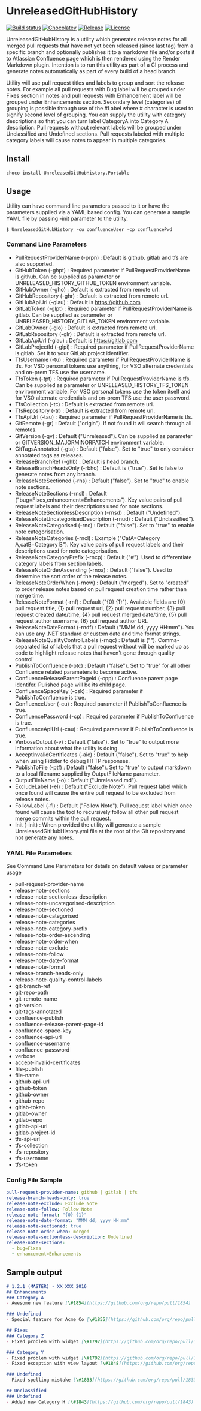 # UnreleasedGitHubHistory

[![Build status](https://ci.appveyor.com/api/projects/status/github/jasminsehic/unreleasedgithubhistory?svg=true)](https://ci.appveyor.com/project/jasminsehic/unreleasedgithubhistory)
[![Chocolatey](https://img.shields.io/chocolatey/vpre/unreleasedgithubhistory.portable.svg)](https://chocolatey.org/packages/UnreleasedGitHubHistory.Portable)
[![Release](https://img.shields.io/github/release/jasminsehic/unreleasedgithubhistory.svg)]()
[![License](https://img.shields.io/github/license/jasminsehic/unreleasedgithubhistory.svg)]()

UnreleasedGitHubHistory is a utility which generates release notes for all merged pull requests that have not yet been released (since last tag) from a specific branch and optionally publishes it to a markdown file and/or posts it to Atlassian Confluence page which is then rendered using the Render Markdown plugin. Intention is to run this utility as part of a CI process and generate notes automatically as part of every build of a head branch.

Utility will use pull request titles and labels to group and sort the release notes. For example all pull requests with Bug label will be grouped under Fixes section in notes and pull requests with Enhancement label will be grouped under Enhancements section. Secondary level (categories) of grouping is possible through use of the #Label where # character is used to signify second level of grouping. You can supply the utility with category descriptions so that you can turn label CategoryA into Category A description. Pull requests without relevant labels will be grouped under Unclassified and Undefined sections. Pull requests labeled with multiple category labels will cause notes to appear in multiple categories.

## Install

    choco install UnreleasedGitHubHistory.Portable
    
## Usage

Utility can have command line parameters passed to it or have the parameters supplied via a YAML based config. You can generate a sample YAML file by passing -init parameter to the utility.

```{r, engine='bat', count_lines}
$ UnreleasedGitHubHistory -cu confluenceUser -cp confluencePwd
```

### Command Line Parameters
- PullRequestProviderName (-prpn) : Default is github. gitlab and tfs are also supported.
- GitHubToken (-ghpt) : Required parameter if PullRequestProviderName is github. Can be supplied as parameter or UNRELEASED_HISTORY_GITHUB_TOKEN environment variable.
- GitHubOwner (-gho) : Default is extracted from remote url.
- GitHubRepository (-ghr) : Default is extracted from remote url.
- GitHubApiUrl (-glau) : Default is https://github.com
- GitLabToken (-glpt) : Required parameter if PullRequestProviderName is gitlab. Can be supplied as parameter or UNRELEASED_HISTORY_GITLAB_TOKEN environment variable.
- GitLabOwner (-glo) : Default is extracted from remote url.
- GitLabRepository (-glr) : Default is extracted from remote url.
- GitLabApiUrl (-glau) : Default is https://gitlab.com
- GitLabProjectId (-glpi) : Required parameter if PullRequestProviderName is gitlab. Set it to your GitLab project identifier.
- TfsUsername (-tu) : Required parameter if PullRequestProviderName is tfs. For VSO personal tokens use anything, for VSO alternate credentials and on-prem TFS use the username.
- TfsToken (-tpt) : Required parameter if PullRequestProviderName is tfs. Can be supplied as parameter or UNRELEASED_HISTORY_TFS_TOKEN environment variable. For VSO personal tokens use the token itself and for VSO alternate credentials and on-prem TFS use the user password.
- TfsCollection (-tc) : Default is extracted from remote url.
- TfsRepository (-tr) : Default is extracted from remote url.
- TfsApiUrl (-tau) : Required parameter if PullRequestProviderName is tfs.
- GitRemote (-gr) : Default ("origin"). If not found it will search through all remotes.
- GitVersion (-gv) : Default ("Unreleased"). Can be supplied as parameter or GITVERSION_MAJORMINORPATCH environment variable.
- GitTagsAnnotated (-gta) : Default ("false"). Set to "true" to only consider annotated tags as releases.
- ReleaseBranchRef (-ghb) : Default is head branch.
- ReleaseBranchHeadsOnly (-rbho) : Default is ("true"). Set to false to generate notes from any branch.
- ReleaseNoteSectioned (-rns) : Default ("false"). Set to "true" to enable note sections.
- ReleaseNoteSections (-rnsl) : Default ("bug=Fixes,enhancement=Enhancements"). Key value pairs of pull request labels and their descriptions used for note sections.
- ReleaseNoteSectionlessDescription (-rnsd) : Default ("Undefined").
- ReleaseNoteUncategorisedDescription (-rnud) : Default ("Unclassified").
- ReleaseNoteCategorised (-rnc) : Default ("false"). Set to "true" to enable note categorisation.
- ReleaseNoteCategories (-rncl) : Example ("CatA=Category A,catB=Category B"). Key value pairs of pull request labels and their descriptions used for note categorisation.
- ReleaseNoteCategoryPrefix (-rncp) : Default ("#"). Used to differentiate category labels from section labels.
- ReleaseNoteOrderAscending (-rnoa) : Default ("false"). Used to determine the sort order of the release notes.
- ReleaseNoteOrderWhen (-rnow) : Default ("merged"). Set to "created" to order release notes based on pull request creation time rather than merge time.
- ReleaseNoteFormat (-rnf) : Default ("{0} {1}"). Available fields are {0} pull request title, {1} pull request url, {2} pull request number, {3} pull request created date/time, {4} pull request merged date/time, {5} pull request author username, {6} pull request author URL
- ReleaseNoteDateFormat (-rndf) : Default ("MMM dd, yyyy HH:mm"). You can use any .NET standard or custom date and time format strings.
- ReleaseNoteQualityControlLabels (-rnqc) : Default is (""). Comma-separated list of labels that a pull request without will be marked up as code to highlight release notes that haven't gone through quality control'
- PublishToConfluence (-ptc) : Default ("false"). Set to "true" for all other Confluence related parameters to become active.
- ConfluenceReleaseParentPageId (-cpp) : Confluence parent page identifer. Pulished page will be its child page.
- ConfluenceSpaceKey (-csk) : Required parameter if PublishToConfluence is true.
- ConfluenceUser (-cu) : Required parameter if PublishToConfluence is true.
- ConfluencePassword (-cp) : Required parameter if PublishToConfluence is true.
- ConfluenceApiUrl (-cau) : Required parameter if PublishToConfluence is true.
- VerboseOutput (-v) : Default ("false"). Set to "true" to output more information about what the utility is doing.
- AcceptInvalidCertificates (-aic) : Default ("false"). Set to "true" to help when using Fiddler to debug HTTP responses.
- PublishToFile (-ptf) : Default ("false"). Set to "true" to output markdown to a local filename supplied by OutputFileName parameter.
- OutputFileName (-o) : Default ("Unreleased.md").
- ExcludeLabel (-el) : Default ("Exclude Note"). Pull request label which once found will cause the entire pull request to be excluded from release notes.
- FollowLabel (-fl) : Default ("Follow Note"). Pull request label which once found will cause the tool to recursively follow all other pull request merge commits within the pull request.
- Init (-init) : When provided the utility will generate a sample UnreleasedGitHubHistory.yml file at the root of the Git repository and not generate any notes.

### YAML File Parameters

See Command Line Parameters for details on default values or parameter usage

- pull-request-provider-name
- release-note-sections
- release-note-sectionless-description
- release-note-uncategorised-description
- release-note-sectioned
- release-note-categorised
- release-note-categories
- release-note-category-prefix
- release-note-order-ascending
- release-note-order-when
- release-note-exclude
- release-note-follow
- release-note-date-format
- release-note-format
- release-branch-heads-only
- release-note-quality-control-labels
- git-branch-ref
- git-repo-path
- git-remote-name
- git-version
- git-tags-annotated
- confluence-publish
- confluence-release-parent-page-id
- confluence-space-key
- confluence-api-url
- confluence-username
- confluence-password
- verbose
- accept-invalid-certificates
- file-publish
- file-name
- github-api-url
- github-token
- github-owner
- github-repo
- gitlab-token
- gitlab-owner
- gitlab-repo
- gitlab-api-url
- gitlab-project-id
- tfs-api-url
- tfs-collection
- tfs-repository
- tfs-username
- tfs-token


### Config File Sample

```yaml
pull-request-provider-name: github | gitlab | tfs
release-branch-heads-only: true
release-note-exclude: Exclude Note
release-note-follow: Follow Note
release-note-format: "{0} {1}"
release-note-date-format: "MMM dd, yyyy HH:mm"
release-note-sectioned: true
release-note-order-when: merged
release-note-sectionless-description: Undefined
release-note-sections:
  - bug=Fixes
  - enhancement=Enhancements
```

## Sample output

```markdown
# 1.2.1 (MASTER) - XX XXX 2016
## Enhancements
### Category A
- Awesome new feature [\#1854](https://github.com/org/repo/pull/1854)

### Undefined
- Special feature for Acme Co [\#1855](https://github.com/org/repo/pull/1855)

## Fixes
### Category Z
- Fixed problem with widget [\#1792](https://github.com/org/repo/pull/1792)

### Category Y
- Fixed problem with widget [\#1792](https://github.com/org/repo/pull/1792)
- Fixed exception with view layout [\#1848](https://github.com/org/repo/pull/1848)

### Undefined
- Fixed spelling mistake [\#1833](https://github.com/org/repo/pull/1833)

## Unclassified
### Undefined
- Added new Category H [\#1843](https://github.com/org/repo/pull/1843)
```
